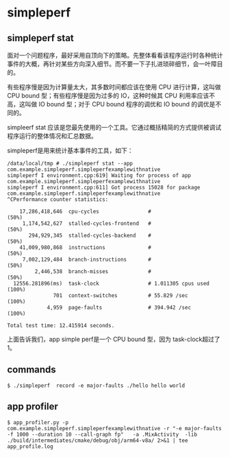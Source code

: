 # simpleperf

## simpleperf stat

面对一个问题程序，最好采用自顶向下的策略。先整体看看该程序运行时各种统计事件的大概，再针对某些方向深入细节。而不要一下子扎进琐碎细节，会一叶障目的。

有些程序慢是因为计算量太大，其多数时间都应该在使用 CPU 进行计算，这叫做 CPU bound 型；有些程序慢是因为过多的 IO，这种时候其 CPU 利用率应该不高，这叫做 IO bound 型；对于 CPU bound 程序的调优和 IO bound 的调优是不同的。

simpleerf stat 应该是您最先使用的一个工具。它通过概括精简的方式提供被调试程序运行的整体情况和汇总数据。

simpleperf是用来统计基本事件的工具，如下：

```
/data/local/tmp # ./simpleperf stat --app com.example.simpleperf.simpleperfexamplewithnative
simpleperf I environment.cpp:619] Waiting for process of app com.example.simpleperf.simpleperfexamplewithnative
simpleperf I environment.cpp:611] Got process 15028 for package com.example.simpleperf.simpleperfexamplewithnative
^CPerformance counter statistics:

    17,286,418,646  cpu-cycles                #                     (50%)
     1,174,542,627  stalled-cycles-frontend   #                     (50%)
       294,929,345  stalled-cycles-backend    #                     (50%)
    41,009,980,868  instructions              #                     (50%)
     7,002,129,484  branch-instructions       #                     (50%)
         2,446,538  branch-misses             #                     (50%)
  12556.281896(ms)  task-clock                # 1.011305 cpus used  (100%)
               701  context-switches          # 55.829 /sec         (100%)
             4,959  page-faults               # 394.942 /sec        (100%)

Total test time: 12.415914 seconds.
```

上面告诉我们，app simple perf是一个 CPU bound 型，因为 task-clock超过了1。


## commands

```
$ ./simpleperf  record -e major-faults ./hello hello world
```

## app profiler

```
$ app_profiler.py -p com.example.simpleperf.simpleperfexamplewithnative -r "-e major-faults -f 1000 --duration 10 --call-graph fp"   -a .MixActivity  -lib ./build/intermediates/cmake/debug/obj/arm64-v8a/ 2>&1 | tee app_profile.log
```
